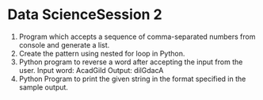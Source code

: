 # Data ScienceSession 2

1. Program which accepts a sequence of comma-separated numbers from console and generate a list.
2. Create the  pattern using nested for loop in Python.
3. Python program to reverse a word after accepting the input from the user.
Input word: AcadGild
Output: dilGdacA
4. Python Program to print the given string in the format specified in the sample output.
